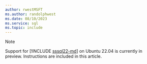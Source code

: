 ```yaml
---
author: rwestMSFT
ms.author: randolphwest
ms.date: 08/10/2023
ms.service: sql
ms.topic: include
---
```

> [!NOTE]  
> Support for [!INCLUDE [sssql22-md](../../includes/sssql22-md.md)] on Ubuntu 22.04 is currently in preview. Instructions are included in this article.
